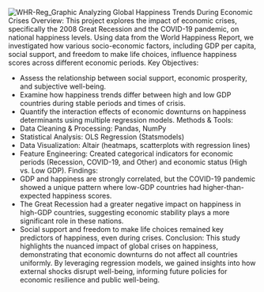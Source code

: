 ![WHR-Reg_Graphic](https://github.com/user-attachments/assets/6c2fdb85-1b80-4faf-8e03-e6ecf7179e8a)
Analyzing Global Happiness Trends During Economic Crises
Overview: This project explores the impact of economic crises, specifically the 2008 Great Recession and the COVID-19 pandemic, on national happiness levels. Using data from the World Happiness Report, we investigated how various socio-economic factors, including GDP per capita, social support, and freedom to make life choices, influence happiness scores across different economic periods.
Key Objectives:
* Assess the relationship between social support, economic prosperity, and subjective well-being.
* Examine how happiness trends differ between high and low GDP countries during stable periods and times of crisis.
* Quantify the interaction effects of economic downturns on happiness determinants using multiple regression models.
Methods & Tools:
* Data Cleaning & Processing: Pandas, NumPy
* Statistical Analysis: OLS Regression (Statsmodels)
* Data Visualization: Altair (heatmaps, scatterplots with regression lines)
* Feature Engineering: Created categorical indicators for economic periods (Recession, COVID-19, and Other) and economic status (High vs. Low GDP).
Findings:
* GDP and happiness are strongly correlated, but the COVID-19 pandemic showed a unique pattern where low-GDP countries had higher-than-expected happiness scores.
* The Great Recession had a greater negative impact on happiness in high-GDP countries, suggesting economic stability plays a more significant role in these nations.
* Social support and freedom to make life choices remained key predictors of happiness, even during crises.
Conclusion: This study highlights the nuanced impact of global crises on happiness, demonstrating that economic downturns do not affect all countries uniformly. By leveraging regression models, we gained insights into how external shocks disrupt well-being, informing future policies for economic resilience and public well-being.

